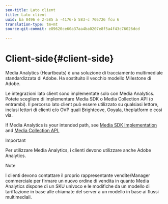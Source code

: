 ```yaml
---
seo-title: Lato client
title: Lato client
uuid: ba 0496 e 2-585 a -4176-b 583-c 705726 fcu 6
translation-type: tm+mt
source-git-commit: e89620ce60a37aa4ba0207e8f5a4f43c76026dcd

---
```



# Client-side{#client-side}

Media Analytics (Heartbeats) è una soluzione di tracciamento multimediale standardizzata di Adobe. Ha sostituito il vecchio modello Milestone di Adobe.

Le integrazioni lato client sono implementate solo con Media Analytics. Potete scegliere di implementare Media SDK o Media Collection API (o entrambi). Il percorso lato client può essere utilizzato su qualsiasi lettore, inclusi lettori di clienti e/o OVP quali Brightcove, Ooyala, theplatform e così via.

If Media Analytics is your intended path, see [Media SDK Implementation](/help/sdk-implement/setup/setup-overview.md) and [Media Collection API.](/help/media-collection-api/mc-api-overview.md)

>[!IMPORTANT]
>
>Per utilizzare Media Analytics, i clienti devono utilizzare anche Adobe Analytics.

>[!NOTE]
>
>I clienti devono contattare il proprio rappresentante vendite/Manager commerciale per firmare un nuovo ordine di vendita in quanto Media Analytics dispone di un SKU univoco e le modifiche da un modello di tariffazione in base alle chiamate del server a un modello in base ai flussi multimediali.

